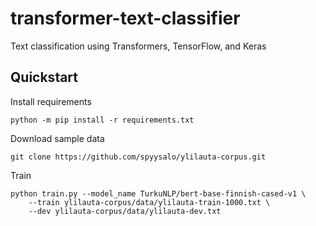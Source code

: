 # transformer-text-classifier

Text classification using Transformers, TensorFlow, and Keras

## Quickstart

Install requirements

    python -m pip install -r requirements.txt

Download sample data

    git clone https://github.com/spyysalo/ylilauta-corpus.git

Train

    python train.py --model_name TurkuNLP/bert-base-finnish-cased-v1 \
        --train ylilauta-corpus/data/ylilauta-train-1000.txt \
        --dev ylilauta-corpus/data/ylilauta-dev.txt
